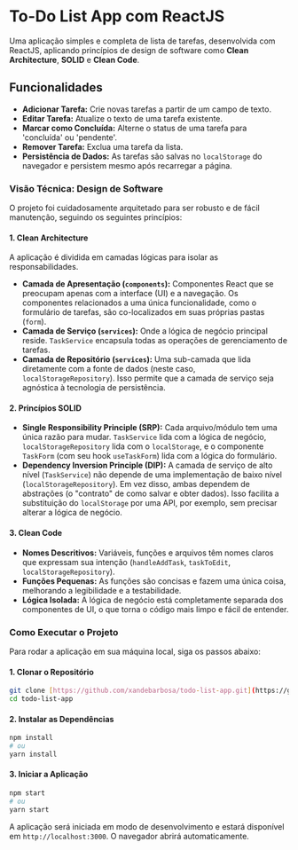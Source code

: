 # To-Do List App com ReactJS

Uma aplicação simples e completa de lista de tarefas, desenvolvida com ReactJS, aplicando princípios de design de software como **Clean Architecture**, **SOLID** e **Clean Code**.

## Funcionalidades

- **Adicionar Tarefa:** Crie novas tarefas a partir de um campo de texto.
- **Editar Tarefa:** Atualize o texto de uma tarefa existente.
- **Marcar como Concluída:** Alterne o status de uma tarefa para 'concluída' ou 'pendente'.
- **Remover Tarefa:** Exclua uma tarefa da lista.
- **Persistência de Dados:** As tarefas são salvas no `localStorage` do navegador e persistem mesmo após recarregar a página.

### Visão Técnica: Design de Software

O projeto foi cuidadosamente arquitetado para ser robusto e de fácil manutenção, seguindo os seguintes princípios:

#### **1. Clean Architecture**

A aplicação é dividida em camadas lógicas para isolar as responsabilidades.

- **Camada de Apresentação (`components`):** Componentes React que se preocupam apenas com a interface (UI) e a navegação. Os componentes relacionados a uma única funcionalidade, como o formulário de tarefas, são co-localizados em suas próprias pastas (`form`).
- **Camada de Serviço (`services`):** Onde a lógica de negócio principal reside. `TaskService` encapsula todas as operações de gerenciamento de tarefas.
- **Camada de Repositório (`services`):** Uma sub-camada que lida diretamente com a fonte de dados (neste caso, `localStorageRepository`). Isso permite que a camada de serviço seja agnóstica à tecnologia de persistência.

#### **2. Princípios SOLID**

- **Single Responsibility Principle (SRP):** Cada arquivo/módulo tem uma única razão para mudar. `TaskService` lida com a lógica de negócio, `localStorageRepository` lida com o `localStorage`, e o componente `TaskForm` (com seu hook `useTaskForm`) lida com a lógica do formulário.
- **Dependency Inversion Principle (DIP):** A camada de serviço de alto nível (`TaskService`) não depende de uma implementação de baixo nível (`localStorageRepository`). Em vez disso, ambas dependem de abstrações (o "contrato" de como salvar e obter dados). Isso facilita a substituição do `localStorage` por uma API, por exemplo, sem precisar alterar a lógica de negócio.

#### **3. Clean Code**

- **Nomes Descritivos:** Variáveis, funções e arquivos têm nomes claros que expressam sua intenção (`handleAddTask`, `taskToEdit`, `localStorageRepository`).
- **Funções Pequenas:** As funções são concisas e fazem uma única coisa, melhorando a legibilidade e a testabilidade.
- **Lógica Isolada:** A lógica de negócio está completamente separada dos componentes de UI, o que torna o código mais limpo e fácil de entender.

### Como Executar o Projeto

Para rodar a aplicação em sua máquina local, siga os passos abaixo:

#### 1. Clonar o Repositório

```bash
git clone [https://github.com/xandebarbosa/todo-list-app.git](https://github.com/xandebarbosa/todo-list-app.git)
cd todo-list-app
```

#### 2. Instalar as Dependências

```bash
npm install
# ou
yarn install
```

#### 3. Iniciar a Aplicação

```bash
npm start
# ou
yarn start
```

A aplicação será iniciada em modo de desenvolvimento e estará disponível em `http://localhost:3000`. O navegador abrirá automaticamente.
